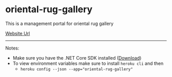 # oriental-rug-gallery
This is a management portal for oriental rug gallery

[Website Url](https://oriental-rug-gallery.herokuapp.com/)

---

Notes:
- Make sure you have the .NET Core SDK installed ([Download](https://www.microsoft.com/net/learn/get-started))
- To view environment variables make sure to install `heroku cli` and then
  - `heroku config --json --app="oriental-rug-gallery"`
